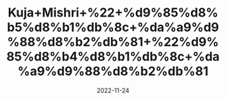 ---
title: 'Kuja+Mishri+%22+%d9%85%d8%b5%d8%b1%db%8c+%da%a9%d9%88%d8%b2%db%81+%22%d9%85%d8%b4%d8%b1%db%8c+%da%a9%d9%88%d8%b2%db%81'
date: '2022-11-24' 
metatag: '' 
inventory: '0' 
draft: false 
# meta description 
shortDescripton: 'Rock+Sugar%22++It+helps+increase+hemoglobin+levels%2c+but+also+regenerates+blood+circulation+in+the+body.'
description: 'Seed+%d8%aa%d8%ae%d9%85++%d8%a8%db%8c%d8%ac'
longdescription: ''
tags: ''
brand: ''
subCategory: ''
unit: '250 gm-Pk'
sellCount: '0'
featured: False
# product Price
price: '80.0'
# Product Short Description
shortDescription: 'Rock+Sugar%22++It+helps+increase+hemoglobin+levels%2c+but+also+regenerates+blood+circulation+in+the+body.'
productID: '6484B42C-6E3B-ED11-996A-005056B3A416'
type: 'products'
category: 'Seed+%d8%aa%d8%ae%d9%85++%d8%a8%db%8c%d8%ac' 
thumnailproduct: 'https://eraconnect.blob.core.windows.net/product-images/aminsaddiquidawakhana/92dbefda-590b-4421-9c0e-442d2940502c.webp' 
images:
  - image: 'https://eraconnect.blob.core.windows.net/product-images/aminsaddiquidawakhana/92dbefda-590b-4421-9c0e-442d2940502c.webp'  
Variants:
---